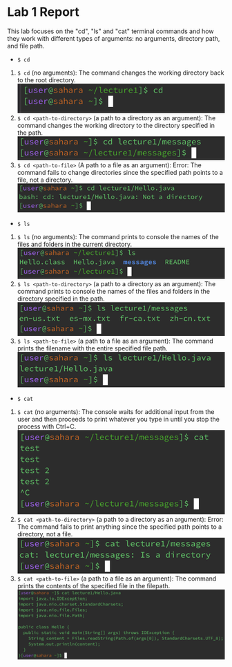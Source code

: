 # Lab 1 Report

This lab focuses on the "cd", "ls" and "cat" terminal commands and how they work with different types of arguments: no arguments, directory path, and file path.

* `$ cd`
1. `$ cd` (no arguments): The command changes the working directory back to the root directory.
![Image](cd1.png)
2. `$ cd <path-to-directory>` (a path to a directory as an argument): The command changes the working directory to the directory specified in the path.
![Image](cd2.png)
3. `$ cd <path-to-file>` (A path to a file as an argument): Error: The command fails to change directories since the specified path points to a file, not a directory.
![Image](cd3.png)
* `$ ls`
1. `$ ls` (no arguments): The command prints to console the names of the files and folders in the current directory.
![Image](ls1.png)
2. `$ ls <path-to-directory>` (a path to a directory as an argument): The command prints to console the names of the files and folders in the directory specified in the path.
![Image](ls2.png)
3. `$ ls <path-to-file>` (a path to a file as an argument): The command prints the filename with the entire specified file path.
![Image](ls3.png)
* `$ cat`
1. `$ cat` (no arguments): The console waits for additional input from the user and then proceeds to print whatever you type in until you stop the process with Ctrl+C.
![Image](cat1.png)
2. `$ cat <path-to-directory>` (a path to a directory as an argument): Error: The command fails to print anything since the specified path points to a directory, not a file.
![Image](cat2.png)
3. `$ cat <path-to-file>` (a path to a file as an argument): The command prints the contents of the specified file in the filepath.
![Image](cat3.png)
